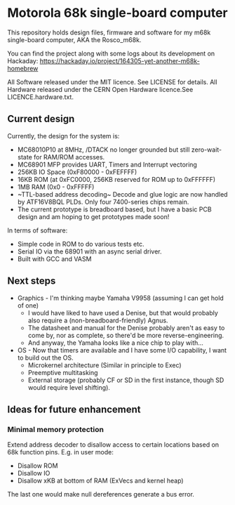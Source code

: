 # Motorola 68k single-board computer

This repository holds design files, firmware and software for my m68k 
single-board computer, AKA the Rosco_m68k.

You can find the project along with some logs about its development
on Hackaday: https://hackaday.io/project/164305-yet-another-m68k-homebrew

All Software released under the MIT licence. See LICENSE for details.
All Hardware released under the CERN Open Hardware licence.See LICENCE.hardware.txt.

## Current design

Currently, the design for the system is:

* MC68010P10 at 8MHz, /DTACK no longer grounded but still zero-wait-state for RAM/ROM accesses.
* MC68901 MFP provides UART, Timers and Interrupt vectoring
* 256KB IO Space (0xF80000 - 0xFEFFFF)
* 16KB ROM (at 0xFC0000, 256KB reserved for ROM up to 0xFFFFFF)
* 1MB RAM (0x0 - 0xFFFFF)
* ~TTL-based address decoding~ Decode and glue logic are now handled by ATF16V8BQL PLDs. Only four 7400-series chips remain.
* The current prototype is breadboard based, but I have a basic PCB design and am hoping to get prototypes made soon!

In terms of software:

* Simple code in ROM to do various tests etc.
* Serial IO via the 68901 with an async serial driver.
* Built with GCC and VASM

## Next steps

* Graphics - I'm thinking maybe Yamaha V9958 (assuming I can get hold of one)
  * I would have liked to have used a Denise, but that would probably also require a (non-breadboard-friendly) Agnus.
  * The datasheet and manual for the Denise probably aren't as easy to come by, nor as complete, so there'd be more reverse-engineering.
  * And anyway, the Yamaha looks like a nice chip to play with...
* OS - Now that timers are available and I have some I/O capability, I want to build out the OS.
  * Microkernel architecture (Similar in principle to Exec)
  * Preemptive multitasking
  * External storage (probably CF or SD in the first instance, though SD would require level shifting).

## Ideas for future enhancement

### Minimal memory protection

Extend address decoder to disallow access to certain locations based on 68k function pins.
E.g. in user mode:

* Disallow ROM
* Disallow IO
* Disallow xKB at bottom of RAM (ExVecs and kernel heap)

The last one would make null dereferences generate a bus error.

